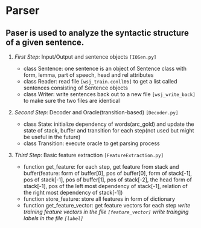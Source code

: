 # Parser
## Paser is used to analyze the syntactic structure of a given sentence.

1. *First Step*: Input/Output and sentence objects `[IOSen.py]`
	- class Sentence: one sentence is an object of Sentence class with form, lemma, part of speech, head and rel attributes
	- class Reader: read file `[wsj_train.conll06]` to get a list called sentences consisting of Sentence objects
	- class Writer: write sentences back out to a new file `[wsj_write_back]` to make sure the two files are identical

2. *Second Step*: Decoder and Oracle(transition-based) `[Decoder.py]`
	- class State: initialize dependency of words(arc_gold) and update the state of stack, buffer and transition for each step(not used but might be useful in the future)
	- class Transition: execute oracle to get parsing process

3. *Third Step*: Basic feature extraction `[FeatureExtraction.py]`
	- function get_feature: for each step, get feature from stack and buffer(feature: form of buffer[0], pos of buffer[0], form of stack[-1], pos of stack[-1], pos of buffer[1], pos of stack[-2], the head form of stack[-1], pos of the left most dependency of stack[-1], relation of the right most dependency of stack[-1])
	- function store_feature: store all features in form of dictionary
	- function get_feature_vector: get feature vectors for each step
	*write training feature vectors in the file `[feature_vector]`*
	*write trainging labels in the file `[label]`*